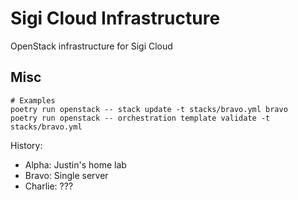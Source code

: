 # Sigi Cloud Infrastructure

OpenStack infrastructure for Sigi Cloud

## Misc

```shell
# Examples
poetry run openstack -- stack update -t stacks/bravo.yml bravo
poetry run openstack -- orchestration template validate -t stacks/bravo.yml
```

History:

- Alpha: Justin's home lab
- Bravo: Single server
- Charlie: ???
